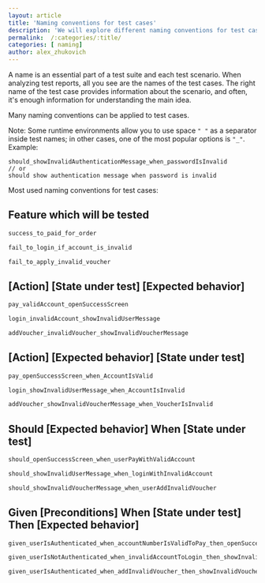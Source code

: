 ```yaml
---
layout: article
title: 'Naming conventions for test cases'
description: 'We will explore different naming conventions for test cases.'
permalink:  /:categories/:title/
categories: [ naming]
author: alex_zhukovich
---
```

A name is an essential part of a test suite and each test scenario. When analyzing test reports, all you see are the names of the test cases. The right name of the test case provides information about the scenario, and often, it's enough information for understanding the main idea.

Many naming conventions can be applied to test cases.

Note: Some runtime environments allow you to use space `" "` as a separator inside test names; in other cases, one of the most popular options is `"_"`. Example:
```
should_showInvalidAuthenticationMessage_when_passwordIsInvalid
// or
should show authentication message when password is invalid
```

Most used naming conventions for test cases:
## Feature which will be tested
```kotlin
success_to_paid_for_order

fail_to_login_if_account_is_invalid

fail_to_apply_invalid_voucher
```
## [Action] [State under test] [Expected behavior]
```kotlin
pay_validAccount_openSuccessScreen

login_invalidAccount_showInvalidUserMessage

addVoucher_invalidVoucher_showInvalidVoucherMessage
```  
## [Action] [Expected behavior] [State under test]
```kotlin
pay_openSuccessScreen_when_AccountIsValid

login_showInvalidUserMessage_when_AccountIsInvalid

addVoucher_showInvalidVoucherMessage_when_VoucherIsInvalid
```  
## Should [Expected behavior] When [State under test]
```kotlin
should_openSuccessScreen_when_userPayWithValidAccount

should_showInvalidUserMessage_when_loginWithInvalidAccount

should_showInvalidVoucherMessage_when_userAddInvalidVoucher
```
## Given [Preconditions] When [State under test] Then [Expected behavior]
```kotlin
given_userIsAuthenticated_when_accountNumberIsValidToPay_then_openSuccessScreen

given_userIsNotAuthenticated_when_invalidAccountToLogin_then_showInvalidVoucherMessage

given_userIsAuthenticated_when_addInvalidVoucher_then_showInvalidVoucherMessage
```  
